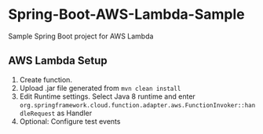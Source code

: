 # Spring-Boot-AWS-Lambda-Sample
Sample Spring Boot project for AWS Lambda

## AWS Lambda Setup
1. Create function. 
2. Upload .jar file generated from `mvn clean install`
3. Edit Runtime settings. Select Java 8 runtime and enter `org.springframework.cloud.function.adapter.aws.FunctionInvoker::handleRequest` as Handler
4. Optional: Configure test events
